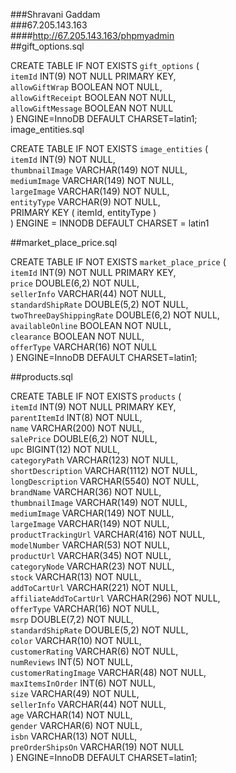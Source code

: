 ###Shravani Gaddam   
###67.205.143.163   
####http://67.205.143.163/phpmyadmin   
##gift_options.sql   

CREATE TABLE IF NOT EXISTS `gift_options` (   
        `itemId` INT(9) NOT NULL PRIMARY KEY,   
        `allowGiftWrap` BOOLEAN NOT NULL,   
        `allowGiftReceipt` BOOLEAN NOT NULL,   
        `allowGiftMessage` BOOLEAN NOT NULL    
) ENGINE=InnoDB DEFAULT CHARSET=latin1;   
image_entities.sql   
   
CREATE TABLE IF NOT EXISTS  `image_entities` (   
         `itemId` INT(9) NOT NULL,   
         `thumbnailImage` VARCHAR(149) NOT NULL,   
         `mediumImage` VARCHAR(149) NOT NULL,   
         `largeImage` VARCHAR(149) NOT NULL,   
         `entityType` VARCHAR(9) NOT NULL,   
        PRIMARY KEY ( itemId, entityType )   
) ENGINE = INNODB DEFAULT CHARSET = latin1   

##market_place_price.sql   
   
CREATE TABLE IF NOT EXISTS `market_place_price` (   
        `itemId`  INT(9) NOT NULL PRIMARY KEY,   
        `price` DOUBLE(6,2) NOT NULL,   
        `sellerInfo` VARCHAR(44) NOT NULL,   
        `standardShipRate` DOUBLE(5,2) NOT NULL,   
        `twoThreeDayShippingRate` DOUBLE(6,2) NOT NULL,   
        `availableOnline` BOOLEAN NOT NULL,   
        `clearance` BOOLEAN NOT NULL,   
        `offerType` VARCHAR(16) NOT NULL   
) ENGINE=InnoDB DEFAULT CHARSET=latin1;   

##products.sql   
   
CREATE TABLE IF NOT EXISTS `products` (   
        `itemId` INT(9) NOT NULL PRIMARY KEY,   
        `parentItemId` INT(8) NOT NULL,   
        `name` VARCHAR(200) NOT NULL,   
        `salePrice` DOUBLE(6,2) NOT NULL,   
        `upc` BIGINT(12) NOT NULL,   
        `categoryPath` VARCHAR(123) NOT NULL,   
        `shortDescription` VARCHAR(1112) NOT NULL,   
        `longDescription` VARCHAR(5540) NOT NULL,   
        `brandName` VARCHAR(36) NOT NULL,   
        `thumbnailImage` VARCHAR(149) NOT NULL,   
        `mediumImage` VARCHAR(149) NOT NULL,    
        `largeImage` VARCHAR(149) NOT NULL,   
        `productTrackingUrl` VARCHAR(416) NOT NULL,   
        `modelNumber` VARCHAR(53) NOT NULL,   
        `productUrl` VARCHAR(345) NOT NULL,   
        `categoryNode` VARCHAR(23) NOT NULL,   
        `stock` VARCHAR(13) NOT NULL,   
        `addToCartUrl` VARCHAR(221) NOT NULL,   
        `affiliateAddToCartUrl` VARCHAR(296) NOT NULL,   
        `offerType` VARCHAR(16) NOT NULL,   
        `msrp` DOUBLE(7,2) NOT NULL,   
        `standardShipRate` DOUBLE(5,2) NOT NULL,   
        `color` VARCHAR(10) NOT NULL,   
        `customerRating` VARCHAR(6) NOT NULL,   
        `numReviews` INT(5) NOT NULL,   
        `customerRatingImage` VARCHAR(48) NOT NULL,   
        `maxItemsInOrder` INT(6) NOT NULL,   
        `size` VARCHAR(49) NOT NULL,   
        `sellerInfo` VARCHAR(44) NOT NULL,   
        `age` VARCHAR(14) NOT NULL,   
        `gender` VARCHAR(6) NOT NULL,   
        `isbn` VARCHAR(13) NOT NULL,   
        `preOrderShipsOn` VARCHAR(19) NOT NULL   
) ENGINE=InnoDB DEFAULT CHARSET=latin1;   
